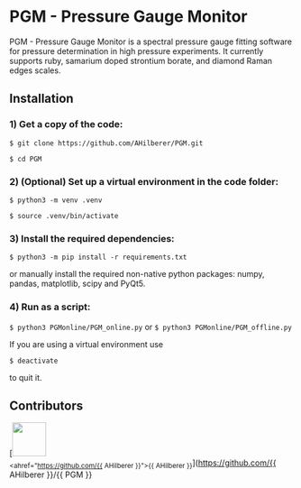 # PGM - Pressure Gauge Monitor
 
PGM - Pressure Gauge Monitor is a spectral pressure gauge fitting software for pressure determination in high pressure experiments. It currently supports ruby, samarium doped strontium borate, and diamond Raman edges scales.

## Installation
### 1) Get a copy of the code:

`$ git clone https://github.com/AHilberer/PGM.git`

`$ cd PGM`

### 2) (Optional) Set up a virtual environment in the code folder:

`$ python3 -m venv .venv`

`$ source .venv/bin/activate`

### 3) Install the required dependencies:

`$ python3 -m pip install -r requirements.txt `

or manually install the required non-native python packages: numpy, pandas, matplotlib, scipy and PyQt5.

### 4) Run as a script:

`$ python3 PGMonline/PGM_online.py`
or
`$ python3 PGMonline/PGM_offline.py`

If you are using a virtual environment use

`$ deactivate`

to quit it.

## Contributors

[<img src="https://github.com/{{ AHilberer }}.png" width="60px;"/><br /><sub><ahref="https://github.com/{{ AHilberer }}">{{ AHilberer }}</a></sub>](https://github.com/{{ AHilberer }}/{{ PGM }}